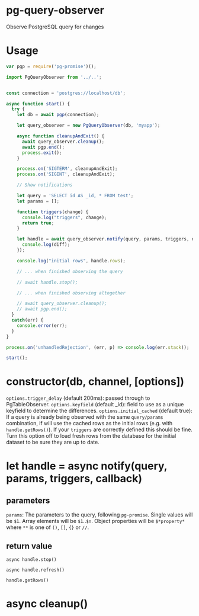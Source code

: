 # pg-query-observer
Observe PostgreSQL query for changes

# Usage
```javascript
var pgp = require('pg-promise')();

import PgQueryObserver from '../..';


const connection = 'postgres://localhost/db';

async function start() {
  try {
    let db = await pgp(connection);

    let query_observer = new PgQueryObserver(db, 'myapp');

    async function cleanupAndExit() {
      await query_observer.cleanup();
      await pgp.end();
      process.exit();
    }

    process.on('SIGTERM', cleanupAndExit);
    process.on('SIGINT', cleanupAndExit);

    // Show notifications

    let query = 'SELECT id AS _id, * FROM test';
    let params = [];

    function triggers(change) {
      console.log("triggers", change);
      return true;
    }

    let handle = await query_observer.notify(query, params, triggers, diff => {
      console.log(diff);
    });

    console.log("initial rows", handle.rows);

    // ... when finished observing the query

    // await handle.stop();

    // ... when finished observing altogether

    // await query_observer.cleanup();
    // await pgp.end();
  }
  catch(err) {
    console.error(err);
  }
}

process.on('unhandledRejection', (err, p) => console.log(err.stack));

start();
```

# constructor(db, channel, [options])

`options.trigger_delay` (default 200ms): passed through to PgTableObserver.
`options.keyfield` (default \_id): field to use as a unique keyfield to determine the differences.
`options.initial_cached` (default true): If a query is already being observed with the same `query/params` combination, if will use the cached rows as the initial rows (e.g. with `handle.getRows()`). If your `triggers` are correctly defined this should be fine. Turn this option off to load fresh rows from the database for the initial dataset to be sure they are up to date.

# let handle = async notify(query, params, triggers, callback)

## parameters

`params`: The parameters to the query, following `pg-promise`. Single values will be `$1`. Array elements will be
`$1`..`$n`. Object properties will be `$*property*` where `**` is one of `()`, `[]`, `{}` or `//`.

## return value

`async handle.stop()`

`async handle.refresh()`

`handle.getRows()`

# async cleanup()
